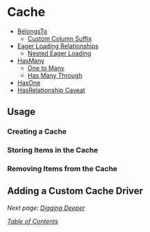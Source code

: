 # Cache

- [BelongsTo](#belongsto)
  * [Custom Column Suffix](#custom-column-suffix)
- [Eager Loading Relationships](#eager-loading-relationships)
  * [Nested Eager Loading](#nested-eager-loading)
- [HasMany](#hasmany)
  * [One to Many](#one-to-many)
  * [Has Many Through](#has-many-through)
- [HasOne](#hasone)
- [HasRelationship Caveat](#hasrelationship-caveat)

## Usage

### Creating a Cache

### Storing Items in the Cache

### Removing Items from the Cache

## Adding a Custom Cache Driver

_Next page: [Digging Deeper](10_DiggingDeeper.md)_

_[Table of Contents](/Docs#docs)_